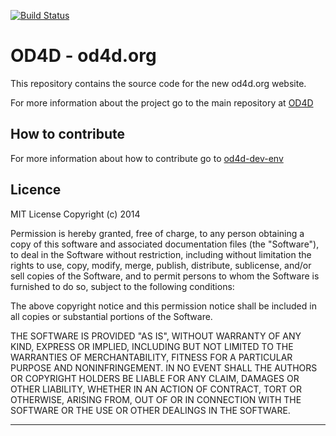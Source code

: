 [![Build Status](https://snap-ci.com/W3CBrasil/od4d.org/branch/master/build_image)](https://snap-ci.com/W3CBrasil/od4d.org/branch/master)

# OD4D - od4d.org

This repository contains the source code for the new od4d.org website.

For more information about the project go to the main repository at [OD4D](https://github.com/W3CBrasil/OD4D)

## How to contribute

For more information about how to contribute go to [od4d-dev-env](https://github.com/W3CBrasil/od4d-dev-env)

## Licence

MIT License Copyright (c) 2014  

Permission is hereby granted, free of charge, to any person obtaining a copy of this software and associated documentation files (the "Software"), to deal in the Software without restriction, including without limitation the rights to use, copy, modify, merge, publish, distribute, sublicense, and/or sell copies of the Software, and to permit persons to whom the Software is furnished to do so, subject to the following conditions:

The above copyright notice and this permission notice shall be included in all copies or substantial portions of the Software.

THE SOFTWARE IS PROVIDED "AS IS", WITHOUT WARRANTY OF ANY KIND, EXPRESS OR IMPLIED, INCLUDING BUT NOT LIMITED TO THE WARRANTIES OF MERCHANTABILITY, FITNESS FOR A PARTICULAR PURPOSE AND NONINFRINGEMENT. IN NO EVENT SHALL THE AUTHORS OR COPYRIGHT HOLDERS BE LIABLE FOR ANY CLAIM, DAMAGES OR OTHER LIABILITY, WHETHER IN AN ACTION OF CONTRACT, TORT OR OTHERWISE, ARISING FROM, OUT OF OR IN CONNECTION WITH THE SOFTWARE OR THE USE OR OTHER DEALINGS IN THE SOFTWARE.

****************************************************************************
